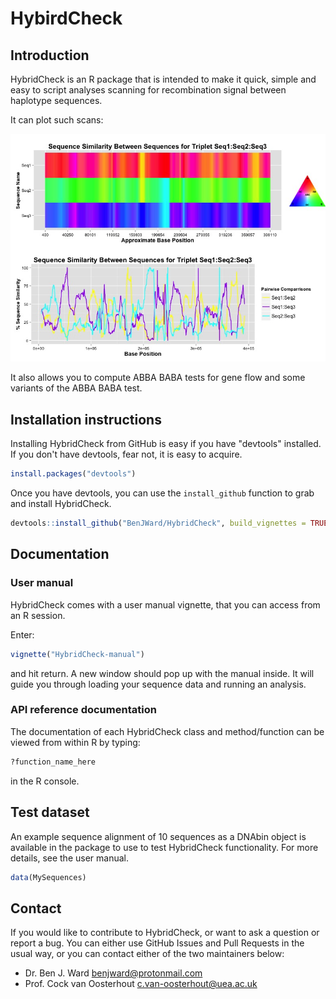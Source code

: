 # HybirdCheck

## Introduction

HybridCheck is an R package that is intended to make it quick, simple
and easy to script analyses scanning for recombination signal between haplotype
sequences.

It can plot such scans:

![hybridcheck-plot](exampleplot.jpeg)

It also allows you to compute ABBA BABA tests for gene flow and some variants of
the ABBA BABA test.

## Installation instructions

Installing HybridCheck from GitHub is easy if you have "devtools" installed.
If you don't have devtools, fear not, it is easy to acquire.

```R
install.packages("devtools")
```

Once you have devtools, you can use the `install_github` function to grab and
install HybridCheck.

```R
devtools::install_github("BenJWard/HybridCheck", build_vignettes = TRUE)
```

## Documentation

### User manual

HybridCheck comes with a user manual vignette, that you can access from an R session.

Enter:

```R
vignette("HybridCheck-manual")
```

and hit return. A new window should pop up with the manual inside.
It will guide you through loading your sequence data and running an analysis.

### API reference documentation

The documentation of each HybridCheck class and method/function can be viewed from within R by typing:

```R
?function_name_here
```

in the R console.

## Test dataset

An example sequence alignment of 10 sequences as a DNAbin object is available in the package to use to test HybridCheck functionality. For more details, see the user manual.

```R
data(MySequences)
```

## Contact

If you would like to contribute to HybridCheck, or want to ask a question or report a bug.
You can either use GitHub Issues and Pull Requests in the usual way, or you can contact either
of the two maintainers below:

- Dr. Ben J. Ward <benjward@protonmail.com> 
- Prof. Cock van Oosterhout <c.van-oosterhout@uea.ac.uk>

